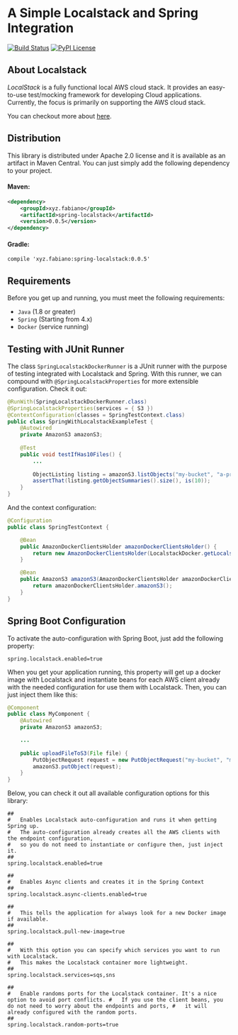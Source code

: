 # A Simple Localstack and Spring Integration
[![Build Status](https://travis-ci.org/fabianoo/spring-localstack.svg?branch=master)](https://travis-ci.org/fabianoo/spring-localstack)
[![PyPI License](https://img.shields.io/pypi/l/localstack.svg)](https://img.shields.io/pypi/l/localstack.svg)



## About Localstack
_LocalStack_ is a fully functional local AWS cloud stack. It provides an easy-to-use test/mocking framework for developing Cloud applications. Currently, the focus is primarily on supporting the AWS cloud stack.

You can checkout more about [here](https://github.com/localstack/localstack).



## Distribution
This library is distributed under Apache 2.0 license and it is available as an artifact in Maven Central. You can just simply add the following dependency to your project.


#### Maven:
```xml
<dependency>
	<groupId>xyz.fabiano</groupId>  
	<artifactId>spring-localstack</artifactId>  
	<version>0.0.5</version>
</dependency>
```

#### Gradle:
```properties
compile 'xyz.fabiano:spring-localstack:0.0.5'
```



## Requirements

Before you get up and running, you must meet the following requirements:

* `Java` (1.8 or greater)
* `Spring` (Starting from 4.x)
* `Docker` (service running)


## Testing with JUnit Runner

The class `SpringLocalstackDockerRunner` is a JUnit runner with the purpose of testing integrated with Localstack and Spring. With this runner, we can compound with `@SpringLocalstackProperties` for more extensible configuration. Check it out:

```java
@RunWith(SpringLocalstackDockerRunner.class)  
@SpringLocalstackProperties(services = { S3 })  
@ContextConfiguration(classes = SpringTestContext.class)  
public class SpringWithLocalstackExampleTest {
	@Autowired
	private AmazonS3 amazonS3;
  
    @Test  
	public void testIfHas10Files() {  
        ...  
  
        ObjectListing listing = amazonS3.listObjects("my-bucket", "a-preffix");  
		assertThat(listing.getObjectSummaries().size(), is(10));
	}  
}
```


And the context configuration:

```java
@Configuration
public class SpringTestContext {

    @Bean
    public AmazonDockerClientsHolder amazonDockerClientsHolder() {
        return new AmazonDockerClientsHolder(LocalstackDocker.getLocalstackDocker());
    }

    @Bean
    public AmazonS3 amazonS3(AmazonDockerClientsHolder amazonDockerClientsHolder) {
        return amazonDockerClientsHolder.amazonS3();
    }
}
```



## Spring Boot Configuration

To activate the auto-configuration with Spring Boot, just add the following property:
```properties  
spring.localstack.enabled=true  
```
When you get your application running, this property will get up a docker image with Localstack and instantiate beans for each AWS client already with the needed configuration for use them with Localstack. Then, you can just inject them like this:
```java
@Component
public class MyComponent {
	@Autowired  
	private AmazonS3 amazonS3;

	...
	
	public uploadFileToS3(File file) {
		PutObjectRequest request = new PutObjectRequest("my-bucket", "my-data", file);  
		amazonS3.putObject(request);
	}
}
```


Below, you can check it out all available configuration options for this library:
```properties
##
#   Enables Localstack auto-configuration and runs it when getting Spring up.
#   The auto-configuration already creates all the AWS clients with the endpoint configuration,
#   so you do not need to instantiate or configure then, just inject it.
##
spring.localstack.enabled=true

##
#   Enables Async clients and creates it in the Spring Context
##
spring.localstack.async-clients.enabled=true

##
#   This tells the application for always look for a new Docker image if available.
##
spring.localstack.pull-new-image=true

##
#   With this option you can specify which services you want to run with Localstack.
#   This makes the Localstack container more lightweight.
##
spring.localstack.services=sqs,sns

##
#   Enable randoms ports for the Localstack container. It's a nice option to avoid port conflicts. #   If you use the client beans, you do not need to worry about the endpoints and ports, #   it will already configured with the random ports.
##
spring.localstack.random-ports=true
```